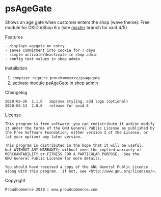 psAgeGate
=========

Shows an age gate when customer enters the shop (wave theme).
Free module for OXID eShop 6.x (see [master](https://github.com/proudcommerce/psAgeGate) branch for oxid 4/5)

Features

	- displays agegate on entry
	- saves commitment into cookie for 7 days
	- simple activate/deactivate in shop admin
	- config text values in shop admin


Installation

1. ```composer require proudcommerce/psagegate``` 
2. activate module psAgeGate in shop admin


Changelog

	2020-06-26	2.1.0	improve styling, add logo (optional)
	2020-06-13	2.0.0	release for oxid 6

License

    This program is free software: you can redistribute it and/or modify
    it under the terms of the GNU General Public License as published by
    the Free Software Foundation, either version 3 of the License, or
    (at your option) any later version.

    This program is distributed in the hope that it will be useful,
    but WITHOUT ANY WARRANTY; without even the implied warranty of
    MERCHANTABILITY or FITNESS FOR A PARTICULAR PURPOSE.  See the
    GNU General Public License for more details.

    You should have received a copy of the GNU General Public License
    along with this program.  If not, see <http://www.gnu.org/licenses/>.
    

Copyright

	ProudCommerce 2020 | www.proudcommerce.com
